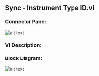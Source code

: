 ## **Sync - Instrument Type ID.vi**
### Connector Pane:
![alt text](/Instrument%20Control/Sync/Pin%20Map/Sync%20-%20Instrument%20Type%20ID.vic.png "Sync - Instrument Type ID.vi connector pane")

### VI Description:


### Block Diagram:
![alt text](/Instrument%20Control/Sync/Pin%20Map/Sync%20-%20Instrument%20Type%20ID.vid.png "Sync - Instrument Type ID.vi block diagram")
